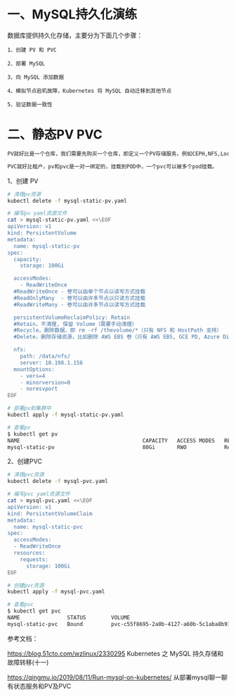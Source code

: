 # 一、MySQL持久化演练

数据库提供持久化存储，主要分为下面几个步骤：

    1、创建 PV 和 PVC

    2、部署 MySQL

    3、向 MySQL 添加数据

    4、模拟节点宕机故障，Kubernetes 将 MySQL 自动迁移到其他节点

    5、验证数据一致性
   

# 二、静态PV PVC

```bash
PV就好比是一个仓库，我们需要先购买一个仓库，即定义一个PV存储服务，例如CEPH,NFS,Local Hostpath等等。

PVC就好比租户，pv和pvc是一对一绑定的，挂载到POD中，一个pvc可以被多个pod挂载。
```

1、创建 PV

```bash
# 清理pv资源
kubectl delete -f mysql-static-pv.yaml

# 编写pv yaml资源文件
cat > mysql-static-pv.yaml <<\EOF
apiVersion: v1
kind: PersistentVolume
metadata:
  name: mysql-static-pv
spec:
  capacity:
    storage: 100Gi

  accessModes:
    - ReadWriteOnce
  #ReadWriteOnce - 卷可以由单个节点以读写方式挂载
  #ReadOnlyMany  - 卷可以由许多节点以只读方式挂载
  #ReadWriteMany - 卷可以由许多节点以读写方式挂载

  persistentVolumeReclaimPolicy: Retain
  #Retain，不清理, 保留 Volume（需要手动清理）
  #Recycle，删除数据，即 rm -rf /thevolume/*（只有 NFS 和 HostPath 支持）
  #Delete，删除存储资源，比如删除 AWS EBS 卷（只有 AWS EBS, GCE PD, Azure Disk 和 Cinder 支持）

  nfs:
    path: /data/nfs/
    server: 10.198.1.156
  mountOptions:
    - vers=4
    - minorversion=0
    - noresvport
EOF

# 部署pv到集群中
kubectl apply -f mysql-static-pv.yaml

# 查看pv
$ kubectl get pv
NAME                                       CAPACITY   ACCESS MODES   RECLAIM POLICY   STATUS      CLAIM                                           STORAGECLASS          REASON   AGE
mysql-static-pv                            80Gi       RWO            Retain           Available                                                                                  4m20s
```

2、创建PVC

```bash
# 清理pvc资源
kubectl delete -f mysql-pvc.yaml 

# 编写pvc yaml资源文件
cat > mysql-pvc.yaml <<\EOF
apiVersion: v1
kind: PersistentVolumeClaim
metadata:
  name: mysql-static-pvc
spec:
  accessModes:
  - ReadWriteOnce
  resources:
    requests:
      storage: 100Gi
EOF

# 创建pvc资源
kubectl apply -f mysql-pvc.yaml

# 查看pvc
$ kubectl get pvc
NAME               STATUS        VOLUME                                     CAPACITY   ACCESS MODES   STORAGECLASS   AGE
mysql-static-pvc   Bound         pvc-c55f8695-2a0b-4127-a60b-5c1aba8b9104   80Gi       RWO            nfs-storage    81s
```

参考文档：

https://blog.51cto.com/wzlinux/2330295   Kubernetes 之 MySQL 持久存储和故障转移(十一)

https://qingmu.io/2019/08/11/Run-mysql-on-kubernetes/ 从部署mysql聊一聊有状态服务和PV及PVC

